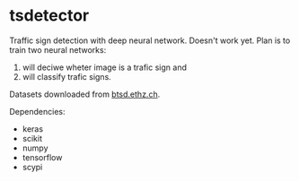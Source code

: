 # tsdetector
Traffic sign detection with deep neural network. Doesn't work yet. Plan is to train two neural networks:
1. will deciwe wheter image is a trafic sign and
2. will classify trafic signs.

Datasets downloaded from [btsd.ethz.ch](http://btsd.ethz.ch/shareddata/).

Dependencies:
- keras
- scikit
- numpy
- tensorflow
- scypi
